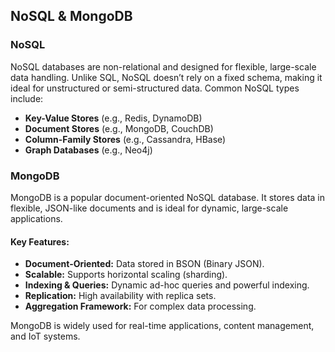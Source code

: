 ## NoSQL & MongoDB

### NoSQL
NoSQL databases are non-relational and designed for flexible, large-scale data handling. Unlike SQL, NoSQL doesn’t rely on a fixed schema, making it ideal for unstructured or semi-structured data. Common NoSQL types include:
- **Key-Value Stores** (e.g., Redis, DynamoDB)
- **Document Stores** (e.g., MongoDB, CouchDB)
- **Column-Family Stores** (e.g., Cassandra, HBase)
- **Graph Databases** (e.g., Neo4j)

### MongoDB
MongoDB is a popular document-oriented NoSQL database. It stores data in flexible, JSON-like documents and is ideal for dynamic, large-scale applications.

#### Key Features:
- **Document-Oriented:** Data stored in BSON (Binary JSON).
- **Scalable:** Supports horizontal scaling (sharding).
- **Indexing & Queries:** Dynamic ad-hoc queries and powerful indexing.
- **Replication:** High availability with replica sets.
- **Aggregation Framework:** For complex data processing.

MongoDB is widely used for real-time applications, content management, and IoT systems.